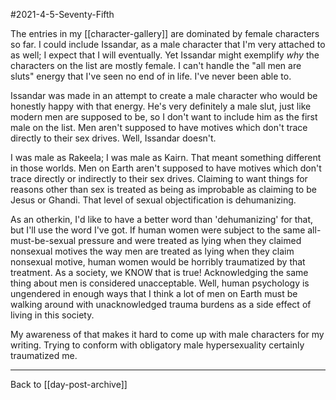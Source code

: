 #2021-4-5-Seventy-Fifth

The entries in my [[character-gallery]] are dominated by female characters so far.  I could include Issandar, as a male character that I'm very attached to as well; I expect that I will eventually.  Yet Issandar might exemplify *why* the characters on the list are mostly female.  I can't handle the "all men are sluts" energy that I've seen no end of in life.  I've never been able to.

Issandar was made in an attempt to create a male character who would be honestly happy with that energy.  He's very definitely a male slut, just like modern men are supposed to be, so I don't want to include him as the first male on the list.  Men aren't supposed to have motives which don't trace directly to their sex drives.  Well, Issandar doesn't.

I was male as Rakeela; I was male as Kairn.  That meant something different in those worlds.  Men on Earth aren't supposed to have motives which don't trace directly or indirectly to their sex drives.  Claiming to want things for reasons other than sex is treated as being as improbable as claiming to be Jesus or Ghandi.  That level of sexual objectification is dehumanizing.

As an otherkin, I'd like to have a better word than 'dehumanizing' for that, but I'll use the word I've got.  If human women were subject to the same all-must-be-sexual pressure and were treated as lying when they claimed nonsexual motives the way men are treated as lying when they claim nonsexual motive, human women would be horribly traumatized by that treatment.  As a society, we KNOW that is true!  Acknowledging the same thing about men is considered unacceptable.  Well, human psychology is ungendered in enough ways that I think a lot of men on Earth must be walking around with unacknowledged trauma burdens as a side effect of living in this society.

My awareness of that makes it hard to come up with male characters for my writing.  Trying to conform with obligatory male hypersexuality certainly traumatized me.

---
Back to [[day-post-archive]]